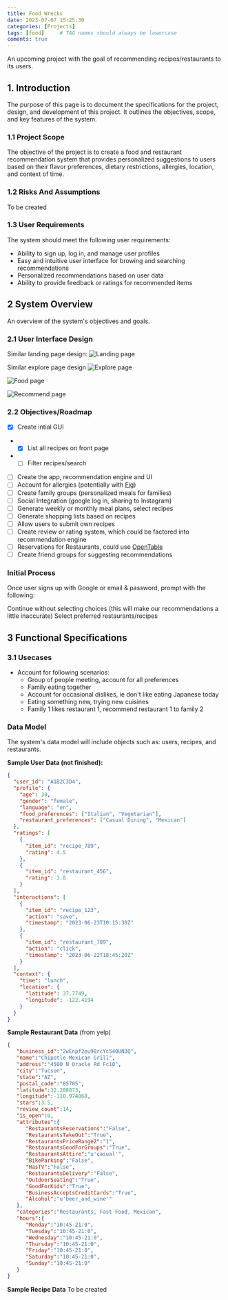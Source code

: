 ```yaml
---
title: Food Wrecks
date: 2023-07-07 15:25:30
categories: [Projects]
tags: [food]     # TAG names should always be lowercase
coments: true
---
```


An upcoming project with the goal of recommending recipes/restaurants to its users.

## 1. Introduction
The purpose of this page is to document the specifications for the project, design, and development of this project. It outlines the objectives, scope, and key features of the system.

### 1.1 Project Scope
The objective of the project is to create a food and restaurant recommendation system that provides personalized suggestions to users based on their flavor preferences, dietary restrictions, allergies, location, and context of time.

### 1.2 Risks And Assumptions
To be created

### 1.3 User Requirements
The system should meet the following user requirements:
- Ability to sign up, log in, and manage user profiles
- Easy and intuitive user interface for browing and searching recommendations
- Personalized recommendations based on user data
- Ability to provide feedback or ratings for recommended items

## 2 System Overview
An overview of the system's objectives and goals. 

### 2.1 User Interface Design
Similar landing page design:
![Landing page](../assets/gui/landing.png)

Similar explore page design
![Explore page](../assets/gui/explore.png)

![Food page](../assets/gui/food-page.png)

![Recommend page](../assets/gui/front-page.png)

### 2.2 Objectives/Roadmap
- [x] Create intial GUI
- - [x] List all recipes on front page
- - [ ] Filter recipes/search
- [ ] Create the app, recommendation engine and UI
- [ ] Account for allergies (potentially with [Fig](https://foodisgood.com))
- [ ] Create family groups (personalized meals for families)
- [ ] Social Integration (google log in, sharing to Instagram)
- [ ] Generate weekly or monthly meal plans, select recipes
- [ ] Generate shopping lists based on recipes
- [ ] Allow users to submit own recipes
- [ ] Create review or rating system, which could be factored into recommendation engine
- [ ] Reservations for Restaurants, could use [OpenTable](https://www.opentable.com)
- [ ] Create friend groups for suggesting recommendations

### Initial Process
Once user signs up with Google or email & password, prompt with the following:

Continue without selecting choices (this will make our recommendations a little inaccurate)
Select preferred restaurants/recipes

## 3 Functional Specifications

### 3.1 Usecases
- Account for following scenarios:
    - Group of people meeting, account for all preferences
    - Family eating together
    - Account for occasional dislikes, ie don't like eating Japanese today
    - Eating something new, trying new cuisines
    - Family 1 likes restaurant 1, recommend restaurant 1 to family 2

### Data Model
The system's data model will include objects such as: users, recipes, and restaurants. 

**Sample User Data (not finished):**
```json
{
  "user_id": "A1B2C3D4",
  "profile": {
    "age": 30,
    "gender": "female",
    "language": "en",
    "food_preferences": ["Italian", "Vegetarian"],
    "restaurant_preferences": ["Casual Dining", "Mexican"]
  },
  "ratings": [
    {
      "item_id": "recipe_789",
      "rating": 4.5
    },
    {
      "item_id": "restaurant_456",
      "rating": 3.8
    }
  ],
  "interactions": [
    {
      "item_id": "recipe_123",
      "action": "save",
      "timestamp": "2023-06-23T10:15:30Z"
    },
    {
      "item_id": "restaurant_789",
      "action": "click",
      "timestamp": "2023-06-22T18:45:20Z"
    }
  ],
  "context": {
    "time": "lunch",
    "location": {
      "latitude": 37.7749,
      "longitude": -122.4194
    }
  }
}

```

**Sample Restaurant Data** (from yelp)
```json
{
   "business_id":"2wEnpf2eu98rcYc540UN3Q",
   "name":"Chipotle Mexican Grill",
   "address":"4500 N Oracle Rd Fc10",
   "city":"Tucson",
   "state":"AZ",
   "postal_code":"85705",
   "latitude":32.288873,
   "longitude":-110.974068,
   "stars":3.5,
   "review_count":14,
   "is_open":0,
   "attributes":{
      "RestaurantsReservations":"False",
      "RestaurantsTakeOut":"True",
      "RestaurantsPriceRange2":"1",
      "RestaurantsGoodForGroups":"True",
      "RestaurantsAttire":"u'casual'",
      "BikeParking":"False",
      "HasTV":"False",
      "RestaurantsDelivery":"False",
      "OutdoorSeating":"True",
      "GoodForKids":"True",
      "BusinessAcceptsCreditCards":"True",
      "Alcohol":"u'beer_and_wine'"
   },
   "categories":"Restaurants, Fast Food, Mexican",
   "hours":{
      "Monday":"10:45-21:0",
      "Tuesday":"10:45-21:0",
      "Wednesday":"10:45-21:0",
      "Thursday":"10:45-21:0",
      "Friday":"10:45-21:0",
      "Saturday":"10:45-21:0",
      "Sunday":"10:45-21:0"
   }
}
```

**Sample Recipe Data**
To be created



